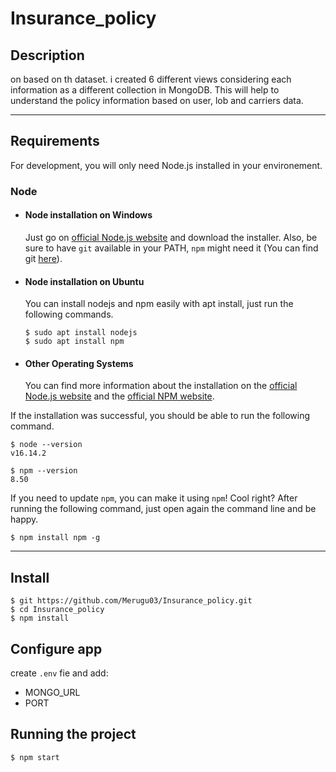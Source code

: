 # Insurance_policy

## Description

on based on th dataset. i created 6 different views considering each information as a different collection in MongoDB. This will help to understand the  policy information based on user, lob and carriers data.

---
## Requirements

For development, you will only need Node.js installed in your environement.

### Node
- #### Node installation on Windows

  Just go on [official Node.js website](https://nodejs.org/) and download the installer.
Also, be sure to have `git` available in your PATH, `npm` might need it (You can find git [here](https://git-scm.com/)).

- #### Node installation on Ubuntu

  You can install nodejs and npm easily with apt install, just run the following commands.

      $ sudo apt install nodejs
      $ sudo apt install npm

- #### Other Operating Systems
  You can find more information about the installation on the [official Node.js website](https://nodejs.org/) and the [official NPM website](https://npmjs.org/).

If the installation was successful, you should be able to run the following command.

    $ node --version
    v16.14.2

    $ npm --version
    8.50

If you need to update `npm`, you can make it using `npm`! Cool right? After running the following command, just open again the command line and be happy.

    $ npm install npm -g

---

## Install

    $ git https://github.com/Merugu03/Insurance_policy.git
    $ cd Insurance_policy
    $ npm install

## Configure app

create `.env` fie and add:

- MONGO_URL
- PORT

## Running the project

    $ npm start
